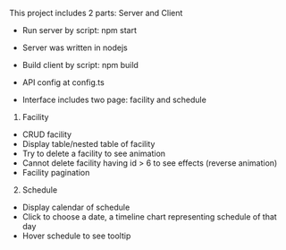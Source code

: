 This project includes 2 parts: Server and Client

- Run server by script: npm start 
- Server was written in nodejs

- Build client by script: npm build
- API config at config.ts
- Interface includes two page: facility and schedule

1. Facility
- CRUD facility
- Display table/nested table of facility
- Try to delete a facility to see animation
- Cannot delete facility having id > 6 to see effects (reverse animation)
- Facility pagination

2. Schedule
- Display calendar of schedule
- Click to choose a date, a timeline chart representing schedule of that day
- Hover schedule to see tooltip